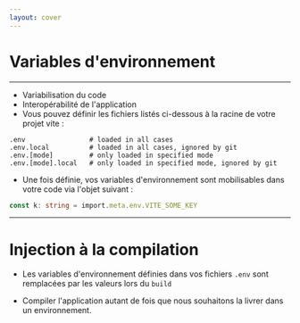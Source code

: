 ```yaml
---
layout: cover
---
```


# Variables d'environnement

---

* Variabilisation du code
* Interopérabilité de l'application
* Vous pouvez définir les fichiers listés ci-dessous à la racine de votre projet vite :

```shell
.env                # loaded in all cases
.env.local          # loaded in all cases, ignored by git
.env.[mode]         # only loaded in specified mode
.env.[mode].local   # only loaded in specified mode, ignored by git
```

* Une fois définie, vos variables d'environnement sont mobilisables dans votre code via l'objet suivant :

```typescript
const k: string = import.meta.env.VITE_SOME_KEY
```

---

# Injection à la compilation

- Les variables d'environnement définies dans vos fichiers `.env` sont remplacées par les valeurs lors du `build`

- Compiler l'application autant de fois que nous souhaitons la livrer dans un environnement.
